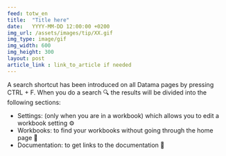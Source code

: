 ```yaml
---
feed: totw_en
title:  "Title here"
date:   YYYY-MM-DD 12:00:00 +0200
img_url: /assets/images/tip/XX.gif
img_type: image/gif
img_width: 600
img_height: 300
layout: post
article_link : link_to_article if needed
---
```



A search shortcut has been introduced on all Datama pages by pressing CTRL + F. When you do a search 🔍 the results will be divided into the following sections:
* Settings: (only when you are in a workbook) which allows you to edit a workbook setting ⚙️
* Workbooks: to find your workbooks without going through the home page 📂
* Documentation: to get links to the documentation 📄
